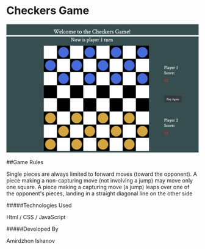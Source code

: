 # Checkers Game 
![alt text](game.png)

##Game Rules

Single pieces are always limited to forward moves (toward the opponent). A piece making a non-capturing move (not involving a jump) may move only one square. A piece making a capturing move (a jump) leaps over one of the opponent's pieces, landing in a straight diagonal line on the other side

#####Technologies Used

Html / CSS / JavaScript

#####Developed By

Amirdzhon Ishanov